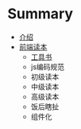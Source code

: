 # Summary

* [介绍](README.md)
* [前端读本](books/qian_duan_du_ben.md)
   * [工具书](books/gongju.md)
   * js编码规范
   * 初级读本
   * 中级读本
   * 高级读本
   * 饭后瞎扯
   * 组件化

